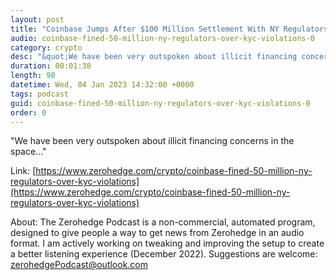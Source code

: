 ```yaml
---
layout: post
title: "Coinbase Jumps After $100 Million Settlement With NY Regulators"
audio: coinbase-fined-50-million-ny-regulators-over-kyc-violations-0
category: crypto
desc: "&quot;We have been very outspoken about illicit financing concerns in the space...&quot;"
duration: 00:01:38
length: 98
datetime: Wed, 04 Jan 2023 14:32:00 +0000
tags: podcast
guid: coinbase-fined-50-million-ny-regulators-over-kyc-violations-0
order: 0
---
```

&quot;We have been very outspoken about illicit financing concerns in the space...&quot;

Link: [https://www.zerohedge.com/crypto/coinbase-fined-50-million-ny-regulators-over-kyc-violations](https://www.zerohedge.com/crypto/coinbase-fined-50-million-ny-regulators-over-kyc-violations)

About: The Zerohedge Podcast is a non-commercial, automated program, designed to give people a way to get news from Zerohedge in an audio format.  I am actively working on tweaking and improving the setup to create a better listening experience (December 2022).  Suggestions are welcome: [zerohedgePodcast@outlook.com](mailto:zerohedgePodcast@outlook.com)